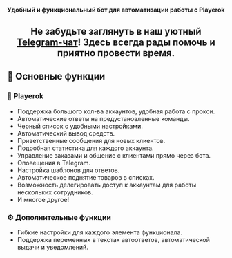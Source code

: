 <h4 align="center">Удобный и функциональный бот для автоматизации работы с Playerok</h4>

<h2 align="center">Не забудьте заглянуть в наш уютный <a href="https://t.me/PlrkChat">Telegram-чат</a>! Здесь всегда рады помочь и приятно провести время.</h2>

## :robot: **Основные функции**

### :shopping_cart: **Playerok**

- Поддержка большого кол-ва аккаунтов, удобная работа с прокси.
- Автоматические ответы на предустановленные команды.
- Черный список с удобными настройками.
- Автоматический вывод средств.
- Приветственные сообщения для новых клиентов.
- Подробная статистика для каждого аккаунта.
- Управление заказами и общение с клиентами прямо через бота.
- Оповещения в Telegram.
- Настройка шаблонов для ответов.
- Автоматическое поднятие товаров в списках.
- Возможность делегировать доступ к аккаунтам для работы нескольких сотрудников.
- И многое другое!

### ⚙️ **Дополнительные функции**
- Гибкие настройки для каждого элемента функционала.
- Поддержка переменных в текстах автоответов, автоматической выдачи и уведомлений.
